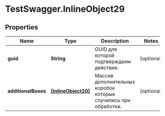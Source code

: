# TestSwagger.InlineObject29

## Properties

Name | Type | Description | Notes
------------ | ------------- | ------------- | -------------
**guid** | **String** | GUID для которой подтверждаем действие. | [optional] 
**additionalBoxes** | [**[InlineObject20]**](InlineObject20.md) | Массив дополнительных коробок которые случились при обработки. | [optional] 


